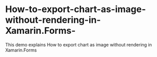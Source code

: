# How-to-export-chart-as-image-without-rendering-in-Xamarin.Forms-
This demo explains How to export chart as image without rendering in Xamarin.Forms 

